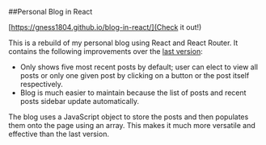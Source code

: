 ##Personal Blog in React

[https://gness1804.github.io/blog-in-react/](Check it out!)

This is a rebuild of my personal blog using React and React Router. It contains the following improvements over the [last version](https://github.com/gness1804/Personal-Blog):

* Only shows five most recent posts by default; user can elect to view all posts or only one given post by clicking on a button or the post itself respectively.
* Blog is much easier to maintain because the list of posts and recent posts sidebar update automatically.

The blog uses a JavaScript object to store the posts and then populates them onto the page using an array. This makes it much more versatile and effective than the last version.
